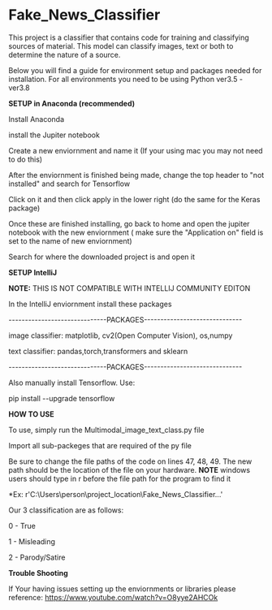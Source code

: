 # Fake_News_Classifier

This project is a classifier that contains code for training and classifying sources of material. This model can classify images, text or both to determine the nature of a source. 

Below you will find a guide for environment setup and packages needed for installation. For all environments you need to be using Python ver3.5 - ver3.8

**SETUP in Anaconda (recommended)**

Install Anaconda

install the Jupiter notebook

Create a new enviornment and name it (If your using mac you may not need to do this)

After the enviornment is finished being made, change the top header to "not installed" and search for Tensorflow

Click on it and then click apply in the lower right (do the same for the Keras package)

Once these are finished installing, go back to home and open the jupiter notebook with the new enviornment ( make sure the "Application on" field is set
to the name of new enviornment)

Search for where the downloaded project is and open it


**SETUP IntelliJ**

**NOTE:** THIS IS NOT COMPATIBLE WITH INTELLIJ COMMUNITY EDITON


In the IntelliJ enviornment install these packages

------------------------------PACKAGES------------------------------

image classifier: matplotlib, cv2(Open Computer Vision), os,numpy

text classifier: pandas,torch,transformers and sklearn

------------------------------PACKAGES------------------------------

Also manually install Tensorflow. Use:

pip install --upgrade tensorflow


**HOW TO USE**

To use, simply run the Multimodal_image_text_class.py file

Import all sub-packeges that are required of the py file

Be sure to change the file paths of the code on lines 47, 48, 49. The new path should be the location of the file on your hardware.
**NOTE** windows users should type in r before the file path for the program to find it

*Ex: r'C:\Users\person\project_location\Fake_News_Classifier\...'

Our 3 classification are as follows: 

0 - True

1 - Misleading

2 - Parody/Satire

**Trouble Shooting**

If Your having issues setting up the enviornments or libraries please reference: https://www.youtube.com/watch?v=O8yye2AHCOk
